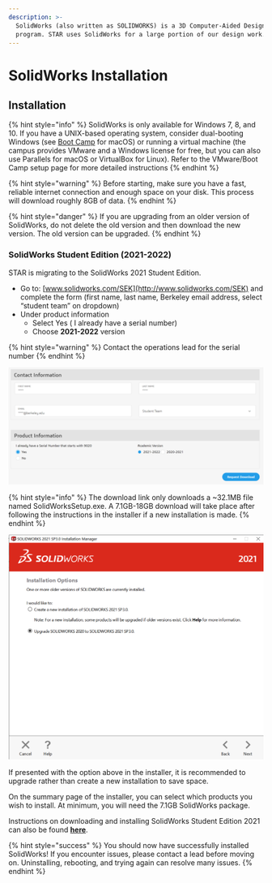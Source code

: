 ```yaml
---
description: >-
  SolidWorks (also written as SOLIDWORKS) is a 3D Computer-Aided Design (CAD)
  program. STAR uses SolidWorks for a large portion of our design work.
---
```


# SolidWorks Installation

## Installation

{% hint style="info" %}
SolidWorks is only available for Windows 7, 8, and 10. If you have a UNIX-based operating system, consider dual-booting Windows \(see [Boot Camp](https://support.apple.com/en-us/HT201468) for macOS\) or running a virtual machine \(the campus provides VMware and a Windows license for free, but you can also use Parallels for macOS or VirtualBox for Linux\). Refer to the VMware/Boot Camp setup page for more detailed instructions
{% endhint %}

{% hint style="warning" %}
Before starting, make sure you have a fast, reliable internet connection and enough space on your disk. This process will download roughly 8GB of data.
{% endhint %}

{% hint style="danger" %}
If you are upgrading from an older version of SolidWorks, do not delete the old version and then download the new version. The old version can be upgraded.
{% endhint %}

### SolidWorks Student Edition \(2021-2022\)

STAR is migrating to the SolidWorks 2021 Student Edition.

* Go to: [www.solidworks.com/SEK](http://www.solidworks.com/SEK) and complete the form \(first name, last name, Berkeley email address, select “student team” on dropdown\)
* Under product information
  * Select Yes \( I already have a serial number\)
  * Choose **2021-2022** version

{% hint style="warning" %}
Contact the operations lead for the serial number
{% endhint %}

![](../../.gitbook/assets/solidworks2021.png)

{% hint style="info" %}
The download link only downloads a ~32.1MB file named SolidWorksSetup.exe. A 7.1GB-18GB download will take place after following the instructions in the installer if a new installation is made. 
{% endhint %}

![Upgrade screen in the installer if you have an older version of SolidWorks](../../.gitbook/assets/solidworksinstall.png)

If presented with the option above in the installer, it is recommended to upgrade rather than create a new installation to save space.

On the summary page of the installer, you can select which products you wish to install. At minimum, you will need the 7.1GB SolidWorks package.

Instructions on downloading and installing SolidWorks Student Edition 2021 can also be found [**here**](https://files.solidworks.com/education/EDU_SW_SEK_Installation_Guide_ENG_2021.pdf).

{% hint style="success" %}
You should now have successfully installed SolidWorks! If you encounter issues, please contact a lead before moving on. Uninstalling, rebooting, and trying again can resolve many issues.
{% endhint %}

